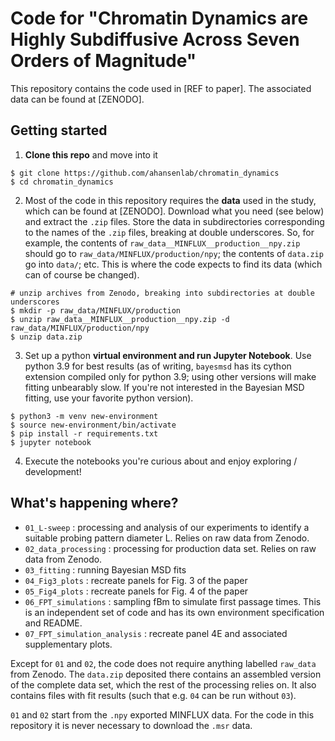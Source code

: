 # Code for "Chromatin Dynamics are Highly Subdiffusive Across Seven Orders of Magnitude"

This repository contains the code used in [REF to paper]. The associated data can be found at [ZENODO].

Getting started
---------------
1) __Clone this repo__ and move into it
```
$ git clone https://github.com/ahansenlab/chromatin_dynamics
$ cd chromatin_dynamics
```

2) Most of the code in this repository requires the __data__ used in the study,
which can be found at [ZENODO]. Download what you need (see below) and extract
the `.zip` files.  Store the data in subdirectories corresponding to the names
of the `.zip` files, breaking at double underscores. So, for example, the
contents of `raw_data__MINFLUX__production__npy.zip` should go to
`raw_data/MINFLUX/production/npy`; the contents of `data.zip` go into `data/`;
etc. This is where the code expects to find its data (which can of course be
changed).
```
# unzip archives from Zenodo, breaking into subdirectories at double underscores
$ mkdir -p raw_data/MINFLUX/production
$ unzip raw_data__MINFLUX__production__npy.zip -d raw_data/MINFLUX/production/npy
$ unzip data.zip
```

3) Set up a python __virtual environment and run Jupyter Notebook__. Use python
3.9 for best results (as of writing, `bayesmsd` has its cython extension
compiled only for python 3.9; using other versions will make fitting unbearably
slow. If you're not interested in the Bayesian MSD fitting, use your favorite
python version).
```
$ python3 -m venv new-environment
$ source new-environment/bin/activate
$ pip install -r requirements.txt
$ jupyter notebook
```

4) Execute the notebooks you're curious about and enjoy exploring / development!

What's happening where?
-----------------------
- `01_L-sweep` : processing and analysis of our experiments to identify a suitable probing pattern diameter L. Relies on raw data from Zenodo.
- `02_data_processing` : processing for production data set. Relies on raw data from Zenodo.
- `03_fitting` : running Bayesian MSD fits
- `04_Fig3_plots` : recreate panels for Fig. 3 of the paper
- `05_Fig4_plots` : recreate panels for Fig. 4 of the paper
- `06_FPT_simulations` : sampling fBm to simulate first passage times. This is an independent set of code and has its own environment specification and README.
- `07_FPT_simulation_analysis` : recreate panel 4E and associated supplementary plots.

Except for `01` and `02`, the code does not require anything labelled `raw_data` from Zenodo. The `data.zip` deposited there contains an assembled version of the complete data set, which the rest of the processing relies on. It also contains files with fit results (such that e.g. `04` can be run without `03`).

`01` and `02` start from the `.npy` exported MINFLUX data. For the code in this repository it is never necessary to download the `.msr` data.
